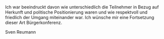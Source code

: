 Ich war beeindruckt davon wie unterschiedlich die Teilnehmer in Bezug auf Herkunft und politische Positionierung waren und wie respektvoll und friedlich der Umgang miteinander war.
Ich wünsche mir eine Fortsetzung dieser Art Bürgerkonferenz.

Sven Reumann